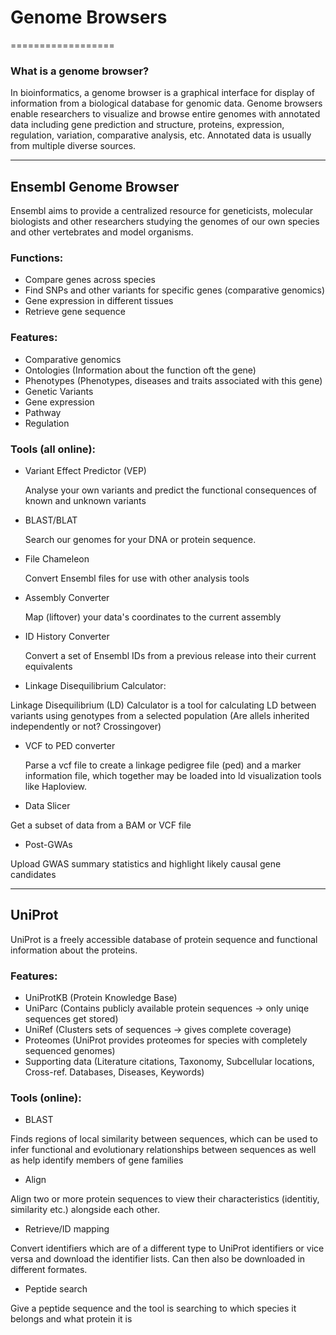 # Genome Browsers
==================

### What is a genome browser?
In bioinformatics, a genome browser is a graphical interface for display of information from a biological database for genomic data. Genome browsers enable researchers to visualize and browse entire genomes with annotated data including gene prediction and structure, proteins, expression, regulation, variation, comparative analysis, etc. Annotated data is usually from multiple diverse sources.

---
## Ensembl Genome Browser 
Ensembl aims to provide a centralized resource for geneticists, molecular biologists and other researchers studying the genomes of our own species and other vertebrates and model organisms. 

### Functions:
* Compare genes across species
* Find SNPs and other variants for specific genes (comparative genomics)
* Gene expression in different tissues
* Retrieve gene sequence

### Features:
* Comparative genomics
*	Ontologies (Information about the function oft the gene)
* Phenotypes (Phenotypes, diseases and traits associated with this gene)
* Genetic Variants
* Gene expression
* Pathway
* Regulation

### Tools (all online):
* Variant Effect Predictor (VEP)
  
  Analyse your own variants and predict the functional consequences of known and unknown variants
* BLAST/BLAT
  
  Search our genomes for your DNA or protein sequence.
* File Chameleon
 
  Convert Ensembl files for use with other analysis tools
*   Assembly Converter
    
    Map (liftover) your data's coordinates to the current assembly
* ID History Converter
  
  Convert a set of Ensembl IDs from a previous release into their current equivalents
*	Linkage Disequilibrium Calculator:
 
  Linkage Disequilibrium (LD) Calculator is a tool for calculating LD between variants using genotypes from a  selected population (Are allels inherited independently or not? Crossingover)
* VCF to PED converter
  
  Parse a vcf file to create a linkage pedigree file (ped) and a marker information file, which together may be loaded into ld visualization tools like Haploview.
*	Data Slicer
  
  Get a subset of data from a BAM or VCF file
*	Post-GWAs
  
  Upload GWAS summary statistics and highlight likely causal gene candidates

---
## UniProt
UniProt is a freely accessible database of protein sequence and functional information about the proteins.

### Features:
*	UniProtKB (Protein Knowledge Base)
*	UniParc (Contains publicly available protein sequences → only uniqe sequences get stored)
*	UniRef (Clusters sets of sequences → gives complete coverage)
*	Proteomes (UniProt provides proteomes for species with completely sequenced genomes)
*	Supporting data (Literature citations, Taxonomy, Subcellular locations, Cross-ref. Databases, Diseases, Keywords)

### Tools (online):
*	BLAST
  
  Finds regions of local similarity between sequences, which can be used to infer functional and evolutionary relationships between sequences as well as help identify members of gene families
*	Align
  
  Align two or more protein sequences to view their characteristics (identitiy, similarity etc.) alongside each other.
*	Retrieve/ID mapping
  
  Convert identifiers which are of a different type to UniProt identifiers or vice versa and download the identifier lists. Can then also be downloaded in different formates.
*	Peptide search
  
  Give a peptide sequence and the tool is searching to which species it belongs and what protein it is
